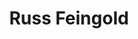 ---
layout: default
tag: WI
title: Russ Feingold
image: http://www.doordems.org/wp-content/uploads/2015/07/Feingold_twitter_profile_400x400.jpg
district: 
party: Democrat
seat: Senate
website: http://russfeingold.com
donate: https://secure.actblue.com/contribute/page/sdrussfeingold
---